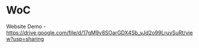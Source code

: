 # WoC
Website Demo - https://drive.google.com/file/d/17gM9v8SOarGDX4Sb_yJd2o99LruvSuRt/view?usp=sharing